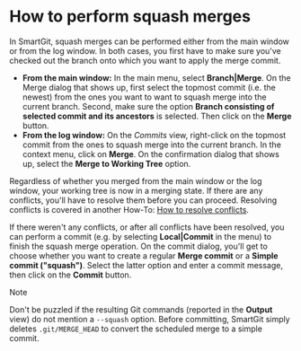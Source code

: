 # How to perform squash merges

In SmartGit, squash merges can be performed either from the main window
or from the log window. In both cases, you first have to make sure
you've checked out the branch onto which you want to apply the merge
commit.

-   **From the main window:** In the main menu, select
    **Branch\|Merge**. On the Merge dialog that shows up, first select
    the topmost commit (i.e. the newest) from the ones you want to want
    to squash merge into the current branch. Second, make sure the
    option **Branch consisting of selected commit and its ancestors** is
    selected. Then click on the **Merge** button.
-   **From the log window:** On the *Commits* view, right-click on the
    topmost commit from the ones to squash merge into the current
    branch. In the context menu, click on **Merge**. On the confirmation
    dialog that shows up, select the **Merge to Working Tree** option.

Regardless of whether you merged from the main window or the log window,
your working tree is now in a merging state. If there are any conflicts,
you'll have to resolve them before you can proceed. Resolving conflicts
is covered in another How-To: [How to resolve conflicts](How-to-resolve-conflicts.md).

If there weren't any conflicts, or after all conflicts have been
resolved, you can perform a commit (e.g. by selecting **Local\|Commit**
in the menu) to finish the squash merge operation. On the commit dialog,
you'll get to choose whether you want to create a regular **Merge
commit** or a **Simple commit ("squash")**. Select the latter option and
enter a commit message, then click on the **Commit** button.


> [!NOTE]
> Don't be puzzled if the resulting Git commands (reported in the **Output** view) do not mention a `--squash` option.
> Before committing, SmartGit simply deletes `.git/MERGE_HEAD` to convert the scheduled merge to a simple commit.


